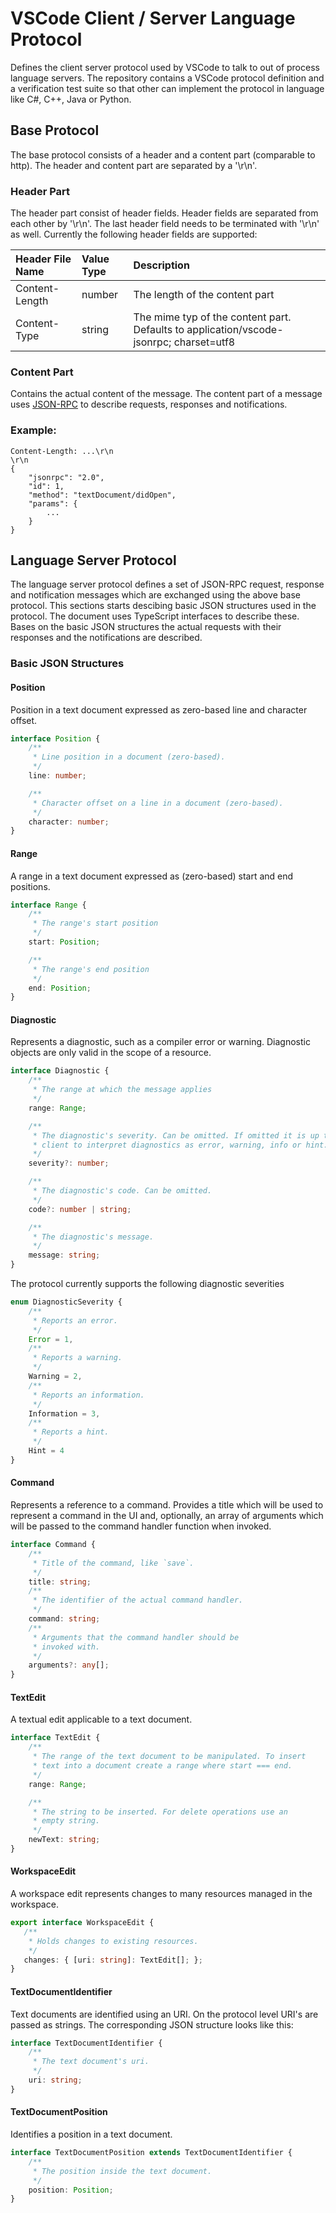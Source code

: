 # VSCode Client / Server Language Protocol

Defines the client server protocol used by VSCode to talk to out of process language servers. 
The repository contains a VSCode protocol definition and a verification test suite so that other 
can implement the protocol in language like C#, C++, Java or Python.

## Base Protocol

The base protocol consists of a header and a content part (comparable to http). The header and content part are
separated by a '\r\n'.

### Header Part

The header part consist of header fields. Header fields are separated from each other by '\r\n'. The last header
field needs to be terminated with '\r\n' as well. Currently the following header fields are supported:

| Header File Name | Value Type  | Description |
|:-----------------|:------------|:------------|
| Content-Length   | number      | The length of the content part |
| Content-Type     | string      | The mime typ of the content part. Defaults to application/vscode-jsonrpc; charset=utf8 |


### Content Part

Contains the actual content of the message. The content part of a message uses [JSON-RPC](http://www.jsonrpc.org/) to describe requests, responses and notifications.


### Example:

```
Content-Length: ...\r\n
\r\n
{
	"jsonrpc": "2.0",
	"id": 1,
	"method": "textDocument/didOpen", 
	"params": {
		...
	}
}
```

## Language Server Protocol

The language server protocol defines a set of JSON-RPC request, response and notification messages which are exchanged using the above base protocol. This sections starts descibing basic JSON structures used in the protocol. The document uses TypeScript interfaces to describe these. Bases on the basic JSON structures the actual requests with their responses and the notifications are described.

### Basic JSON Structures

#### Position

Position in a text document expressed as zero-based line and character offset.

```typescript
interface Position {
	/**
	 * Line position in a document (zero-based).
	 */
	line: number;

	/**
	 * Character offset on a line in a document (zero-based).
	 */
	character: number;
}
```
#### Range

A range in a text document expressed as (zero-based) start and end positions.
```typescript
interface Range {
	/**
	 * The range's start position
	 */
	start: Position;

	/**
	 * The range's end position
	 */
	end: Position;
}
```

#### Diagnostic

Represents a diagnostic, such as a compiler error or warning. Diagnostic objects are only valid in the scope of a resource.

```typescript
interface Diagnostic {
	/**
	 * The range at which the message applies
	 */
	range: Range;

	/**
	 * The diagnostic's severity. Can be omitted. If omitted it is up to the
	 * client to interpret diagnostics as error, warning, info or hint.
	 */
	severity?: number;

	/**
	 * The diagnostic's code. Can be omitted.
	 */
	code?: number | string;

	/**
	 * The diagnostic's message.
	 */
	message: string;
}
```

The protocol currently supports the following diagnostic severities

```typescript
enum DiagnosticSeverity {
	/**
	 * Reports an error.
	 */
	Error = 1,
	/**
	 * Reports a warning.
	 */
	Warning = 2,
	/**
	 * Reports an information.
	 */
	Information = 3,
	/**
	 * Reports a hint.
	 */
	Hint = 4
}
```

#### Command

Represents a reference to a command. Provides a title which will be used to represent a command in the UI and, optionally, an array of arguments which will be passed to the command handler function when invoked.

```typescript
interface Command {
	/**
	 * Title of the command, like `save`.
	 */
	title: string;
	/**
	 * The identifier of the actual command handler.
	 */
	command: string;
	/**
	 * Arguments that the command handler should be
	 * invoked with.
	 */
	arguments?: any[];
}
```

#### TextEdit

A textual edit applicable to a text document.

```typescript
interface TextEdit {
	/**
	 * The range of the text document to be manipulated. To insert
	 * text into a document create a range where start === end.
	 */
	range: Range;

	/**
	 * The string to be inserted. For delete operations use an
	 * empty string.
	 */
	newText: string;
}
```

#### WorkspaceEdit

A workspace edit represents changes to many resources managed in the workspace.

 ```typescript
export interface WorkspaceEdit {
	/**
	 * Holds changes to existing resources.
	 */
	changes: { [uri: string]: TextEdit[]; };
}
```

#### TextDocumentIdentifier

Text documents are identified using an URI. On the protocol level URI's are passed as strings. The corresponding JSON structure looks like this:
```typescript
interface TextDocumentIdentifier {
	/**
	 * The text document's uri.
	 */
	uri: string;
}
```

#### TextDocumentPosition

Identifies a position in a text document.

```typescript
interface TextDocumentPosition extends TextDocumentIdentifier {
	/**
	 * The position inside the text document.
	 */
	position: Position;
}
```
